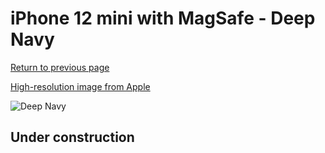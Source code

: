 # iPhone 12 mini with MagSafe - Deep Navy

[Return to previous page](/iphone_12)

[High-resolution image from Apple](https://store.storeimages.cdn-apple.com/8756/as-images.apple.com/is/MHKU3?wid=4500&hei=4500&fmt=png)

<div style="width: 500px"><img src="/almost_uncompressed/MHKU3.webp" alt="Deep Navy"></div>

## Under construction
